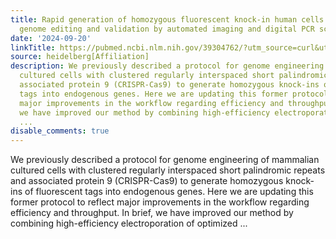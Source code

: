 ```yaml
---
title: Rapid generation of homozygous fluorescent knock-in human cells using CRISPR-Cas9
  genome editing and validation by automated imaging and digital PCR screening
date: '2024-09-20'
linkTitle: https://pubmed.ncbi.nlm.nih.gov/39304762/?utm_source=curl&utm_medium=rss&utm_campaign=pubmed-2&utm_content=1FakS-2QOkCT8HsMOQP1bCRQ4YzyumYOmxmF0moLsQ3dFB1E9V&fc=20220326224207&ff=20240921200343&v=2.18.0.post9+e462414
source: heidelberg[Affiliation]
description: We previously described a protocol for genome engineering of mammalian
  cultured cells with clustered regularly interspaced short palindromic repeats and
  associated protein 9 (CRISPR-Cas9) to generate homozygous knock-ins of fluorescent
  tags into endogenous genes. Here we are updating this former protocol to reflect
  major improvements in the workflow regarding efficiency and throughput. In brief,
  we have improved our method by combining high-efficiency electroporation of optimized
  ...
disable_comments: true
---
```

We previously described a protocol for genome engineering of mammalian cultured cells with clustered regularly interspaced short palindromic repeats and associated protein 9 (CRISPR-Cas9) to generate homozygous knock-ins of fluorescent tags into endogenous genes. Here we are updating this former protocol to reflect major improvements in the workflow regarding efficiency and throughput. In brief, we have improved our method by combining high-efficiency electroporation of optimized ...